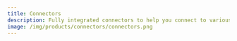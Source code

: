 ```yaml
---
title: Connectors
description: Fully integrated connectors to help you connect to various platforms and services using the Narrative Connector Framework
image: /img/products/connectors/connectors.png
---
```

